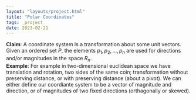 ```yaml
---
layout: "layouts/project.html"
title: "Polar Coordinates"
tags: _project
date: 2023-02-21
---
```

<script src="/js/p5/p5.js"></script>
<script src="https://code.jquery.com/jquery-3.6.0.js" integrity="sha256-H+K7U5CnXl1h5ywQfKtSj8PCmoN9aaq30gDh27Xc0jk="
  crossorigin="anonymous"></script>
<script src="/js/cord.js"></script>

<strong>Claim</strong>: A coordinate system is a transformation about some unit vectors. Given an ordered set $P$, the elements $p_1, p_2, ... ,p_n$ are used for directions and/or magnitudes in the space $R_n$.<br/>
<strong>Example</strong>: For example in two-dimensional euclidean space we have translation and rotation, two sides of the same coin; transformation without preserving distance, or with preserving distance (about a pivot). We can either define our coordiante system to be a vector of magnitude and direction, or of magnitudes of two fixed directions (orthagonally or skewed).
<div id="ex1_container"></div>